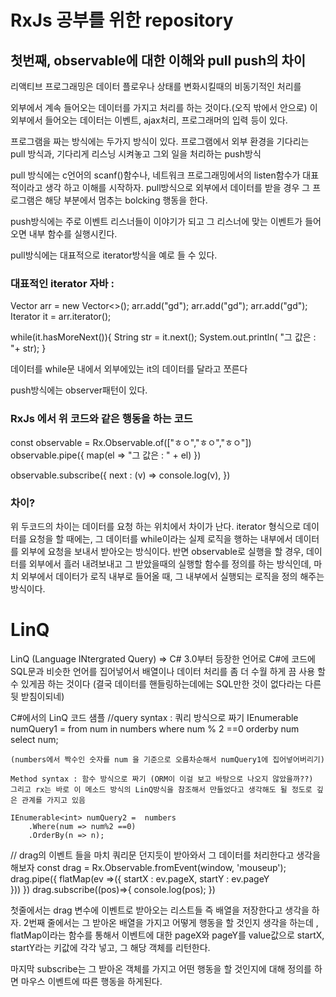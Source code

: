 # RxJs 공부를 위한 repository

## 첫번째, observable에 대한 이해와 pull push의 차이
리액티브 프로그래밍은 데이터 플로우나 상태를 변화시킬때의 비동기적인 처리를

외부에서 계속 들어오는 데이터를 가지고 처리를 하는 것이다.(오직 밖에서 안으로)
이 외부에서 들어오는 데이터는 이벤트, ajax처리, 프로그래머의 입력 등이 있다. 

프로그램을 짜는 방식에는 두가지 방식이 있다. 프로그램에서 외부 환경을 기다리는 pull 방식과, 
기다리게 리스닝 시켜놓고 그외 일을 처리하는 push방식

pull 방식에는 c언어의 scanf()함수나, 네트워크 프로그래밍에서의 listen함수가 대표적이라고 생각 하고 이해를 시작하자. pull방식으로 외부에서 데이터를 받을 경우 그 프로그램은 해당 부분에서 멈추는 bolcking 행동을 한다.

push방식에는 주로 이벤트 리스너들이 이야기가 되고 그 리스너에 맞는 이벤트가 들어오면 내부 함수를 실행시킨다.

pull방식에는 대표적으로 iterator방식을 예로 들 수 있다.

### 대표적인 iterator 자바 :
Vector<String> arr = new Vector<>();
arr.add("gd");
arr.add("gd");
arr.add("gd");
Iterator<String> it = arr.iterator();

while(it.hasMoreNext()){
	String str = it.next();
	System.out.println( "그 값은 : "+ str);
}


데이터를 while문 내에서 외부에있는 it의 데이터를 달라고 쪼른다

push방식에는 observer패턴이 있다.

### RxJs 에서 위 코드와 같은 행동을 하는 코드
const observable = Rx.Observable.of(["ㅎㅇ","ㅎㅇ","ㅎㅇ"])
observable.pipe({
	map(el => "그 값은 : " + el)
})


observable.subscribe({
	next : (v) => console.log(v),
})

### 차이? 
위 두코드의 차이는 데이터를 요청 하는 위치에서 차이가 난다.
iterator 형식으로 데이터를 요청을 할 때에는, 그 데이터를 while이라는 실제 로직을 행하는 내부에서 
데이터를 외부에 요청을 보내서 받아오는 방식이다. 
반면 observable로 실행을 할 경우, 데이터를 외부에서 흘러 내려보내고 그 받았을때의 실행할 함수를
정의를 하는 방식인데, 마치 외부에서 데이터가 로직 내부로 들어올 때, 그 내부에서 실행되는 로직을 정의 해주는 방식이다.

# LinQ

LinQ (Language INtergrated Query) => C# 3.0부터 등장한 언어로 C#에 코드에 SQL문과 비슷한 언어를 집어넣어서 배열이나 데이터 처리를 좀 더
수월 하게 끔 사용 할 수 있게끔 하는 것이다 (결국 데이터를 핸들링하는데에는 SQL만한 것이 없다라는 다른 뒷 받침이되네)

C#에서의 LinQ 코드 샘플 
	//query syntax : 쿼리 방식으로 짜기
	IEnumerable<int> numQuery1 = 
		from num in numbers
		where num % 2 ==0
		orderby num
		select num;

	(numbers에서 짝수인 숫자를 num 을 기준으로 오름차순해서 numQuery1에 집어넣어버리기)

	Method syntax : 함수 방식으로 짜기 (ORM이 이걸 보고 바탕으로 나오지 않았을까??)
	그리고 rx는 바로 이 메소드 방식의 LinQ방식을 참조해서 만들었다고 생각해도 될 정도로 깊은 관계를 가지고 있음

	IEnumerable<int> numQuery2 =  numbers
		.Where(num => num%2 ==0)
		.OrderBy(n => n);
	
// drag의 이벤트 들을 마치 쿼리문 던지듯이 받아와서 그 데이터를 처리한다고 생각을 해보자
const drag = Rx.Observable.fromEvent(window, 'mouseup');
	drag.pipe({
		flatMap(ev =>({
			startX : ev.pageX,
			startY : ev.pageY	
		}))
	})
drag.subscribe((pos)=>{
	console.log(pos);
})

첫줄에서는 drag 변수에 이벤트로 받아오는 리스트들 즉 배열을 저장한다고 생각을 하자.
2번째 줄에서는 그 받아온 배열을 가지고 어떻게 행동을 할 것인지 생각을 하는데 , flatMap이라는 함수를 통해서
이벤트에 대한 pageX와 pageY를 value값으로 startX, startY라는 키값에 각각 넣고, 그 해당 객체를 리턴한다.

마지막 subscribe는 그 받아온 객체를 가지고 어떤 행동을 할 것인지에 대해 정의를 하면 마우스 이벤트에 따른 행동을 하게된다.


